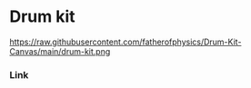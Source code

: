 # Drum kit

https://raw.githubusercontent.com/fatherofphysics/Drum-Kit-Canvas/main/drum-kit.png

### Link 
